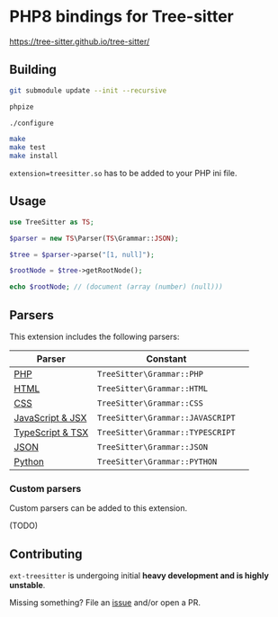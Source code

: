 # PHP8 bindings for Tree-sitter

https://tree-sitter.github.io/tree-sitter/

## Building

```bash
git submodule update --init --recursive

phpize

./configure

make
make test
make install
```

`extension=treesitter.so` has to be added to your PHP ini file.

## Usage

```php
use TreeSitter as TS;

$parser = new TS\Parser(TS\Grammar::JSON);

$tree = $parser->parse("[1, null]");

$rootNode = $tree->getRootNode();

echo $rootNode; // (document (array (number) (null)))
```

## Parsers

This extension includes the following parsers:

|Parser|Constant||
|-|-|-|
|[PHP](https://github.com/tree-sitter/tree-sitter-php)|`TreeSitter\Grammar::PHP`||
|[HTML](https://github.com/tree-sitter/tree-sitter-html)|`TreeSitter\Grammar::HTML`||
|[CSS](https://github.com/tree-sitter/tree-sitter-css)|`TreeSitter\Grammar::CSS`||
|[JavaScript & JSX](https://github.com/tree-sitter/tree-sitter-javascript)|`TreeSitter\Grammar::JAVASCRIPT`||
|[TypeScript & TSX](https://github.com/tree-sitter/tree-sitter-typscript)|`TreeSitter\Grammar::TYPESCRIPT`||
|[JSON](https://github.com/tree-sitter/tree-sitter-json)|`TreeSitter\Grammar::JSON`||
|[Python](https://github.com/tree-sitter/tree-sitter-python)|`TreeSitter\Grammar::PYTHON`||

### Custom parsers

Custom parsers can be added to this extension.

(TODO)

## Contributing

`ext-treesitter` is undergoing initial **heavy development and is highly unstable**.

Missing something? File an [issue](https://github.com/soulseekah/ext-treesitter/issues) and/or open a PR.
